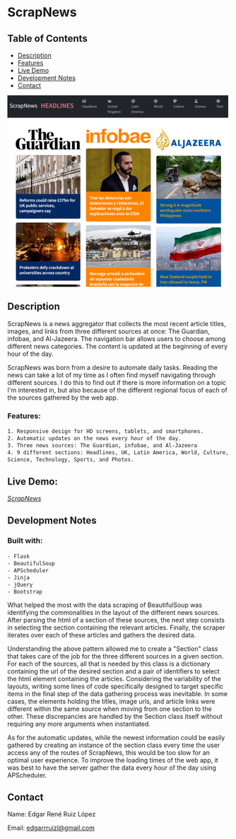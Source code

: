 # ScrapNews
 

## Table of Contents

- [Description](#description)
- [Features](#features)
- [Live Demo](#live-demo)
- [Development Notes](#development-notes)
- [Contact](#contact)

![Alt text](/screenshots/screenshot_1.png?raw=true "Optional Title")

## Description

ScrapNews is a news aggregator that collects the most recent article titles, images, and links from three different sources at once: The Guardian, infobae, and Al-Jazeera. The navigation bar allows users to choose among different news categories. The content is updated at the beginning of every hour of the day.

ScrapNews was born from a desire to automate daily tasks. Reading the news can take a lot of my time as I often find myself navigating through different sources. I do this to find out if there is more information on a topic I'm interested in, but also because of the different regional focus of each of the sources gathered by the web app.

### Features:
    1. Responsive design for HD screens, tablets, and smartphones.
    2. Automatic updates on the news every hour of the day.
    3. Three news sources: The Guardian, infobae, and Al-Jazeera
    4. 9 different sections: Headlines, UK, Latin America, World, Culture, Science, Technology, Sports, and Photos.

## Live Demo:

[*ScrapNews*](https://scrapnews.onrender.com/)

## Development Notes

### Built with:
    - Flask
    - BeautifulSoup
    - APScheduler
    - Jinja
    - jQuery
    - Bootstrap

What helped the most with the data scraping of BeautifulSoup was identifying the commonalities in the layout of the different news sources. After parsing the html of a section of these sources, the next step consists in selecting the section containing the relevant articles. Finally, the scraper iterates over each of these articles and gathers the desired data.

Understanding the above pattern allowed me to create a "Section" class that takes care of the job for the three different sources in a given section. For each of the sources, all that is needed by this class is a dictionary containing the url of the desired section and a pair of identifiers to select the html element containing the articles. Considering the variability of the layouts, writing some lines of code specifically designed to target specific items in the final step of the data gathering process was inevitable. In some cases, the elements holding the titles, image urls, and article links were different within the same source when moving from one section to the other. These discrepancies are handled by the Section class itself without requiring any more arguments when instantiated.

As for the automatic updates, while the newest information could be easily gathered by creating an instance of the section class every time the user access any of the routes of ScrapNews, this would be too slow for an optimal user experience. To improve the loading times of the web app, it was best to have the server gather the data every hour of the day using APScheduler.


## Contact

 Name: Edgar René Ruiz López

 Email: [edgarrruizl@gmail.com](edgarrruizl@gmail.com)

